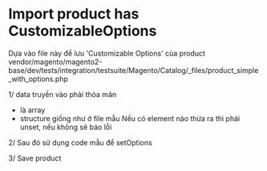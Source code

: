 # Import product has CustomizableOptions

Dựa vào file này để lưu 'Customizable Options' của product
vendor/magento/magento2-base/dev/tests/integration/testsuite/Magento/Catalog/_files/product_simple_with_options.php

1/ data truyền vào phải thỏa mãn
+ là array
+ structure giống như ở file mẫu
Nếu có element nào thừa ra thì phải unset, nếu không sẽ báo lỗi

2/ Sau đó sử dụng code mẫu để setOptions

3/ Save product
